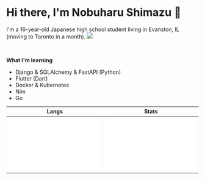 # Hi there, I'm Nobuharu Shimazu 👋

I'm a 16-year-old Japanese high school student living in Evanston, IL (moving to Toronto in a month).
<img src="https://user-images.githubusercontent.com/60306074/160750010-f3fe0b78-0090-4f61-be39-9a9ba9f29b3a.gif" width="45"> 
<!-- <img src="https://media.giphy.com/media/077i6AULCXc0FKTj9s/giphy.gif" width="45">  -->
<br>


**What I'm learning**
 - Django & SQLAlchemy & FastAPI (Python)
 - Flutter (Dart)
 - Docker & Kubernetes
 - Nim
 - Go

| Langs      | Stats |
| ----------- | ----------- |
| ![](https://raw.githubusercontent.com/bichanna/github-stats/master/generated/languages.svg#gh-dark-mode-only)| ![](https://raw.githubusercontent.com/bichanna/github-stats/master/generated/overview.svg#gh-dark-mode-only) |

<!-- [![Anurag's GitHub stats](https://github-readme-stats.vercel.app/api?username=bichanna&count_private=true&show_icons=true)](https://github.com/anuraghazra/github-readme-stats) -->

<!-- [![Top Langs](https://github-readme-stats.vercel.app/api/top-langs/?username=bichanna&layout=compact&langs_count=10)](https://github.com/anuraghazra/github-readme-stats) -->




